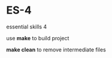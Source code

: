 # ES-4
essential skills 4  

use __make__ to build project

__make clean__ to remove intermediate files